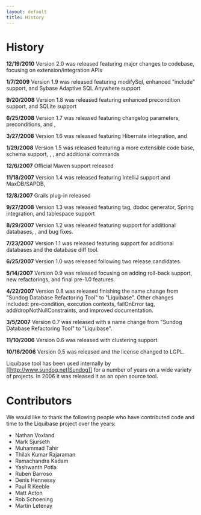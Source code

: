 ```yaml
---
layout: default
title: History
---
```


# History #
**12/19/2010** Version 2.0 was released featuring major changes to codebase, focusing on extension/integration APIs

**1/7/2009** Version 1.9 was released featuring modifySql, enhanced "include" support, and Sybase Adaptive SQL Anywhere support

**9/20/2008** Version 1.8 was released featuring enhanced precondition support, and SQLite support

**6/25/2008** Version 1.7 was released featuring changelog parameters, preconditions, and <loadData>, 

**3/27/2008** Version 1.6 was released featuring Hibernate integration, and <tagDatabase>

**1/29/2008** Version 1.5 was released featuring a more extensible code base, schema support, <update>, <delete>, and additional commands

**12/6/2007** Official Maven support released

**11/18/2007** Version 1.4 was released featuring IntelliJ support and MaxDB/SAPDB, 

**12/8/2007** Grails plug-in released

**9/27/2008** Version 1.3 was released featuring <custom> tag, dbdoc generator, Spring integration, and tablespace support

**8/29/2007** Version 1.2 was released featuring support for additional databases, <sqlfile>, and bug fixes.

**7/23/2007** Version 1.1 was released featuring support for additional databases and the database diff tool.

**6/25/2007** Version 1.0 was released following two release candidates.

**5/14/2007** Version 0.9 was released focusing on adding roll-back support, new refactorings, and final pre-1.0 features.

**4/22/2007** Version 0.8 was released finishing the name change from "Sundog Database Refactoring Tool" to "Liquibase". Other changes included: pre-condition, execution contexts, failOnError tag, add/dropNotNullConstraints, and improved documentation.

**3/5/2007** Version 0.7 was released with a name change from "Sundog Database Refactoring Tool" to "Liquibase".

**11/10/2006** Version 0.6 was released with clustering support.

**10/16/2006** Version 0.5 was released and the license changed to LGPL.

Liquibase tool has been used internally by [[http://www.sundog.net|Sundog]] for a number of years on a wide variety of projects. In 2006 it was released it as an open source tool.
 

# Contributors #

We would like to thank the following people who have contributed code and time to the Liquibase project over the years:

  * Nathan Voxland
  * Mark Sjurseth
  * Muhammad Tahir
  * Thilak Kumar Rajaraman
  * Ramachandra Kadam
  * Yashwanth Potla
  * Ruben Barroso
  * Denis Hennessy
  * Paul R Keeble
  * Matt Acton
  * Rob Schoening
  * Martin Letenay